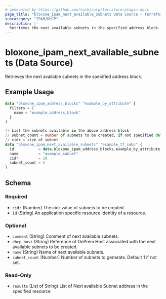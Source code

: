 ```yaml
---
# generated by https://github.com/hashicorp/terraform-plugin-docs
page_title: "bloxone_ipam_next_available_subnets Data Source - terraform-provider-bloxone"
subcategory: "IPAM/DHCP"
description: |-
  Retrieves the next available subnets in the specified address block.
---
```


# bloxone_ipam_next_available_subnets (Data Source)

Retrieves the next available subnets in the specified address block.

## Example Usage

```terraform
data "bloxone_ipam_address_blocks" "example_by_attribute" {
  filters = {
    name = "example_address_block"
  }
}

// List the subnets available in the above address block
// subnet_count = number of subnets to be created, if not specified defaults to 1
// cidr = size of subnet
data "bloxone_ipam_next_available_subnets" "example_tf_subs" {
  id           = data.bloxone_ipam_address_blocks.example_by_attribute.results.0.id
  name         = "example_subnet"
  cidr         = 29
  subnet_count = 5
}
```

<!-- schema generated by tfplugindocs -->
## Schema

### Required

- `cidr` (Number) The cidr value of subnets to be created.
- `id` (String) An application specific resource identity of a resource.

### Optional

- `comment` (String) Comment of next available subnets.
- `dhcp_host` (String) Reference of OnPrem Host associated with the next available subnets to be created.
- `name` (String) Name of next available subnets.
- `subnet_count` (Number) Number of subnets to generate. Default 1 if not set.

### Read-Only

- `results` (List of String) List of Next available Subnet address in the specified resource
